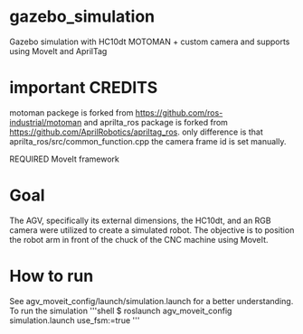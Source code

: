 # gazebo_simulation
Gazebo simulation with HC10dt MOTOMAN + custom camera and supports  using MoveIt and AprilTag
# important CREDITS 
motoman packege is forked from https://github.com/ros-industrial/motoman and aprilta_ros package is forked from https://github.com/AprilRobotics/apriltag_ros.
only difference is that aprilta_ros/src/common_function.cpp the camera frame id is set manually. 


REQUIRED MoveIt framework

# Goal 
The AGV, specifically its external dimensions, the HC10dt, and an RGB camera were utilized to create a simulated robot. 
The objective is to position the robot arm in front of the chuck of the CNC machine using MoveIt. 

# How to run 
See agv_moveit_config/launch/simulation.launch for a better understanding. 
To run the simulation
'''shell
 $ roslaunch agv_moveit_config simulation.launch use_fsm:=true
'''
